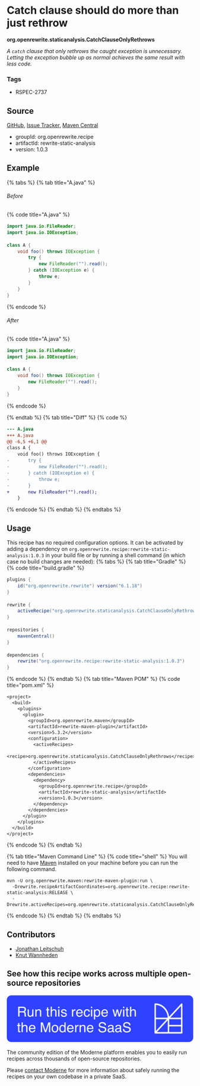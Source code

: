 # Catch clause should do more than just rethrow

**org.openrewrite.staticanalysis.CatchClauseOnlyRethrows**

_A `catch` clause that only rethrows the caught exception is unnecessary. Letting the exception bubble up as normal achieves the same result with less code._

### Tags

* RSPEC-2737

## Source

[GitHub](https://github.com/openrewrite/rewrite-static-analysis/blob/main/src/main/java/org/openrewrite/staticanalysis/CatchClauseOnlyRethrows.java), [Issue Tracker](https://github.com/openrewrite/rewrite-static-analysis/issues), [Maven Central](https://central.sonatype.com/artifact/org.openrewrite.recipe/rewrite-static-analysis/1.0.3/jar)

* groupId: org.openrewrite.recipe
* artifactId: rewrite-static-analysis
* version: 1.0.3

## Example


{% tabs %}
{% tab title="A.java" %}

###### Before
{% code title="A.java" %}
```java
import java.io.FileReader;
import java.io.IOException;

class A {
    void foo() throws IOException {
        try {
            new FileReader("").read();
        } catch (IOException e) {
            throw e;
        }
    }
}
```
{% endcode %}

###### After
{% code title="A.java" %}
```java
import java.io.FileReader;
import java.io.IOException;

class A {
    void foo() throws IOException {
        new FileReader("").read();
    }
}
```
{% endcode %}

{% endtab %}
{% tab title="Diff" %}
{% code %}
```diff
--- A.java
+++ A.java
@@ -6,5 +6,1 @@
class A {
    void foo() throws IOException {
-       try {
-           new FileReader("").read();
-       } catch (IOException e) {
-           throw e;
-       }
+       new FileReader("").read();
    }
```
{% endcode %}
{% endtab %}
{% endtabs %}


## Usage

This recipe has no required configuration options. It can be activated by adding a dependency on `org.openrewrite.recipe:rewrite-static-analysis:1.0.3` in your build file or by running a shell command (in which case no build changes are needed): 
{% tabs %}
{% tab title="Gradle" %}
{% code title="build.gradle" %}
```groovy
plugins {
    id("org.openrewrite.rewrite") version("6.1.18")
}

rewrite {
    activeRecipe("org.openrewrite.staticanalysis.CatchClauseOnlyRethrows")
}

repositories {
    mavenCentral()
}

dependencies {
    rewrite("org.openrewrite.recipe:rewrite-static-analysis:1.0.3")
}
```
{% endcode %}
{% endtab %}
{% tab title="Maven POM" %}
{% code title="pom.xml" %}
```markup
<project>
  <build>
    <plugins>
      <plugin>
        <groupId>org.openrewrite.maven</groupId>
        <artifactId>rewrite-maven-plugin</artifactId>
        <version>5.3.2</version>
        <configuration>
          <activeRecipes>
            <recipe>org.openrewrite.staticanalysis.CatchClauseOnlyRethrows</recipe>
          </activeRecipes>
        </configuration>
        <dependencies>
          <dependency>
            <groupId>org.openrewrite.recipe</groupId>
            <artifactId>rewrite-static-analysis</artifactId>
            <version>1.0.3</version>
          </dependency>
        </dependencies>
      </plugin>
    </plugins>
  </build>
</project>
```
{% endcode %}
{% endtab %}

{% tab title="Maven Command Line" %}
{% code title="shell" %}
You will need to have [Maven](https://maven.apache.org/download.cgi) installed on your machine before you can run the following command.

```shell
mvn -U org.openrewrite.maven:rewrite-maven-plugin:run \
  -Drewrite.recipeArtifactCoordinates=org.openrewrite.recipe:rewrite-static-analysis:RELEASE \
  -Drewrite.activeRecipes=org.openrewrite.staticanalysis.CatchClauseOnlyRethrows
```
{% endcode %}
{% endtab %}
{% endtabs %}

## Contributors
* [Jonathan Leitschuh](mailto:jonathan.leitschuh@gmail.com)
* [Knut Wannheden](mailto:knut@moderne.io)


## See how this recipe works across multiple open-source repositories

[![Moderne Link Image](/.gitbook/assets/ModerneRecipeButton.png)](https://app.moderne.io/recipes/org.openrewrite.staticanalysis.CatchClauseOnlyRethrows)

The community edition of the Moderne platform enables you to easily run recipes across thousands of open-source repositories.

Please [contact Moderne](https://moderne.io/product) for more information about safely running the recipes on your own codebase in a private SaaS.

